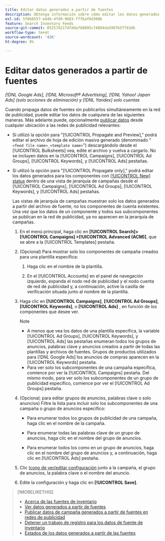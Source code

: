 ```yaml
---
title: Editar datos generados a partir de fuentes
description: Obtenga información sobre cómo editar los datos generados a partir de las fuentes de datos de inventario.
exl-id: 5f866557-e44b-4fd9-9683-f7fbaf6d308b
feature: Search Inventory Feeds
source-git-commit: 052574217d7ddafb8895c74094da5997b5ff83db
workflow-type: tm+mt
source-wordcount: '426'
ht-degree: 0%

---
```


# Editar datos generados a partir de fuentes

*[!DNL Google Ads], [!DNL Microsoft® Advertising], [!DNL Yahoo! Japan Ads] (solo acciones de eliminación) y [!DNL Yandex] solo cuentas*

Cuando propaga datos de fuentes sin publicarlos simultáneamente en la red de publicidad, puede editar los datos de cualquiera de las siguientes maneras. Más adelante puede, opcionalmente [publicar datos](propagated-data-post.md) desde cualquier ubicación a las redes de publicidad relevantes:

* Si utilizó la opción para &quot;[!UICONTROL Propagate and Preview],&quot; podrá editar el archivo de hoja de edición masiva generado (denominado &quot;`<feed file name>_<template name>`&quot;) descargándolo desde el [!UICONTROL Bulksheets] vea, edite el archivo y vuelva a cargarlo. No se incluyen datos en la [!UICONTROL Campaigns], [!UICONTROL Ad Groups], [!UICONTROL Keywords], y [!UICONTROL Ads] pestañas.

* Si utilizó la opción para &quot;[!UICONTROL Propagate only],&quot; podrá editar los datos generados para los componentes con [[!UICONTROL New] status](propagated-data-status.md) dentro de una vista de jerarquía de campañas desde el [!UICONTROL Campaigns], [!UICONTROL Ad Groups], [!UICONTROL Keywords], y [!UICONTROL Ads] pestañas.

  Las vistas de jerarquía de campañas muestran solo los datos generados a partir del archivo de fuente, no los componentes de cuenta existentes. Una vez que los datos de un componente y todos sus subcomponentes se publican en la red de publicidad, ya no aparecen en la jerarquía de campañas.

   1. En el menú principal, haga clic en **[!UICONTROL Search]> [!UICONTROL Campaigns] >[!UICONTROL Advanced (ACM)]**, que se abre a la [!UICONTROL Templates] pestaña.

   1. (Opcional) Para mostrar solo los componentes de campaña creados para una plantilla específica:

      1. Haga clic en el nombre de la plantilla.

      1. En el [!UICONTROL Accounts] en el panel de navegación izquierdo, expanda el nodo red de publicidad y el nodo cuenta de red de publicidad y, a continuación, active la casilla de verificación situada junto al nombre de la plantilla.

   1. Haga clic en **[!UICONTROL Campaigns]**, **[!UICONTROL Ad Groups]**, **[!UICONTROL Keywords]**, o **[!UICONTROL Ads]** , en función de los componentes que desee ver.

      >[!NOTE]
      >
      >* A menos que vea los datos de una plantilla específica, la variable [!UICONTROL Ad Groups], [!UICONTROL Keywords], y [!UICONTROL Ads] las pestañas enumeran todos los grupos de anuncios, palabras clave y anuncios creados a partir de todas las plantillas y archivos de fuentes. Grupos de productos utilizados para [!DNL Google Ads] los anuncios de compras aparecen en la [!UICONTROL Keywords] pestaña.
      >* Para ver solo los subcomponentes de una campaña específica, comience por ver la [!UICONTROL Campaigns] pestaña. Del mismo modo, para ver solo los subcomponentes de un grupo de publicidad específico, comience por ver el [!UICONTROL Ad Groups] pestaña.

   1. (Opcional; para editar grupos de anuncios, palabras clave o solo anuncios) Filtre la lista para incluir solo los subcomponentes de una campaña o grupo de anuncios específico:

      * Para enumerar todos los grupos de publicidad de una campaña, haga clic en el nombre de la campaña.

      * Para enumerar todas las palabras clave de un grupo de anuncios, haga clic en el nombre del grupo de anuncios.

      * Para enumerar todos los como en un grupo de anuncios, haga clic en el nombre del grupo de anuncios y, a continuación, haga clic en [!UICONTROL Ads] pestaña.

   1. Clic [Icono de ver/editar configuración](/help/search-social-commerce/assets/settings.png "Icono de ver/editar configuración") junto a la campaña, el grupo de anuncios, la palabra clave o el nombre del anuncio.

   1. Edite la configuración y haga clic en **[!UICONTROL Save]**.

>[!MORELIKETHIS]
>
>* [Acerca de las fuentes de inventario](inventory-feeds-about.md)
>* [Ver datos generados a partir de fuentes](propagated-data-view.md)
>* [Publicar datos de campaña generados a partir de fuentes en redes de publicidad](propagated-data-post.md)
>* [Detener un trabajo de registro para los datos de fuente de inventario](stop-job.md)
>* [Estados de los datos generados a partir de las fuentes](propagated-data-status.md)
